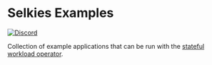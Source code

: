 # Selkies Examples

[![Discord](https://img.shields.io/discord/798699922223398942?logo=discord)](https://discord.gg/wDNGDeSW5F)

Collection of example applications that can be run with the [stateful workload operator](https://github.com/selkies-project/selkies).
